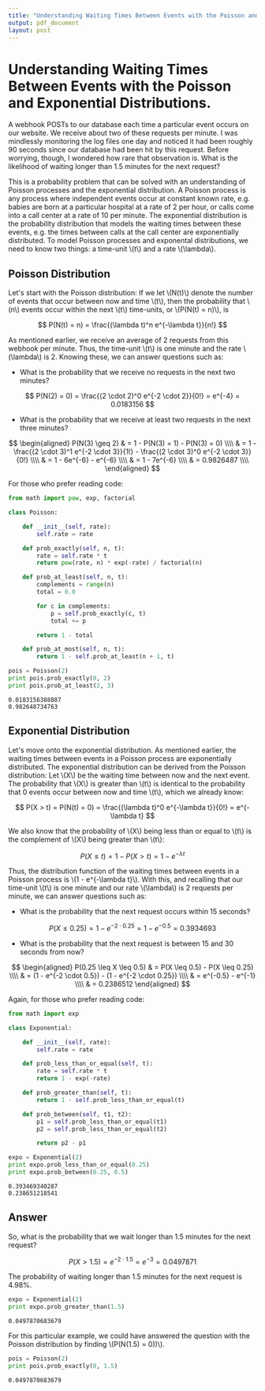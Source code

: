 ```yaml
---
title: "Understanding Waiting Times Between Events with the Poisson and Exponential Distributions."
output: pdf_document
layout: post
---
```




# Understanding Waiting Times Between Events with the Poisson and Exponential Distributions.

A webhook POSTs to our database each time a particular event occurs on our website. We receive about two of these requests per minute. I was mindlessly monitoring the log files one day and noticed it had been roughly 90 seconds since our database had been hit by this request. Before worrying, though, I wondered how rare that observation is. What is the likelihood of waiting longer than 1.5 minutes for the next request?

This is a probability problem that can be solved with an understanding of Poisson processes and the exponential distribution. A Poisson process is any process where independent events occur at constant known rate, e.g. babies are born at a particular hospital at a rate of 2 per hour, or calls come into a call center at a rate of 10 per minute. The exponential distribution is the probability distribution that models the waiting times between these events, e.g. the times between calls at the call center are exponentially distributed. To model Poisson processes and exponental distributions, we need to know two things: a time-unit \\(t\\) and a rate \\(\lambda\\). 

## Poisson Distribution

Let's start with the Poisson distribution: If we let \\(N(t)\\) denote the number of events that occur between now and time \\(t\\), then the probability that \\(n\\) events occur within the next \\(t\\) time-units, or \\(P(N(t) = n)\\), is

$$
  P(N(t) = n) = \frac{(\lambda t)^n e^{-\lambda t}}{n!}
$$

As mentioned earlier, we receive an average of 2 requests from this webhook per minute. Thus, the time-unit \\(t\\) is one minute and the rate \\(\lambda\\) is 2. Knowing these, we can answer questions such as:

* What is the probability that we receive no requests in the next two minutes?


$$
  P(N(2) = 0) = \frac{(2 \cdot 2)^0 e^{-2 \cdot 2}}{0!} = e^{-4} = 0.0183156
$$

* What is the probability that we receive at least two requests in the next three minutes?


$$
\begin{aligned}
P(N(3) \geq 2) & = 1 - P(N(3) = 1) - P(N(3) = 0) \\\\
                       & = 1 - \frac{(2 \cdot 3)^1 e^{-2 \cdot 3}}{1!} - \frac{(2 \cdot 3)^0 e^{-2 \cdot 3}}{0!} \\\\
                       & = 1 - 6e^{-6} - e^{-6} \\\\
                       & = 1 - 7e^{-6} \\\\
                       & = 0.9826487 \\\\
\end{aligned}
$$

For those who prefer reading code:

```python
from math import pow, exp, factorial

class Poisson:

    def __init__(self, rate):
        self.rate = rate

    def prob_exactly(self, n, t):
        rate = self.rate * t
        return pow(rate, n) * exp(-rate) / factorial(n)

    def prob_at_least(self, n, t):
        complements = range(n)
        total = 0.0

        for c in complements:
            p = self.prob_exactly(c, t)
            total += p

        return 1 - total

    def prob_at_most(self, n, t):
        return 1 - self.prob_at_least(n + 1, t)

pois = Poisson(2)
print pois.prob_exactly(0, 2)
print pois.prob_at_least(2, 3)
```

```
0.0183156388887
0.982648734763
```

## Exponential Distribution

Let's move onto the exponential distribution. As mentioned earlier, the waiting times between events in a Poisson process are exponentially distributed. The exponential distribution can be derived from the Poisson distribution: Let \\(X\\) be the waiting time between now and the next event. The probability that \\(X\\) is greater than \\(t\\) is identical to the probability that 0 events occur between now and time \\(t\\), which we already know:

$$
P(X > t) = P(N(t) = 0) = \frac{(\lambda t)^0 e^{-\lambda t}}{0!} = e^{-\lambda t}
$$

We also know that the probability of \\(X\\) being less than or equal to \\(t\\) is the complement of \\(X\\) being greater than \\(t\\):

$$
P(X \leq t) = 1 - P(X > t) = 1 - e^{-\lambda t}
$$

Thus, the distribution function of the waiting times between events in a Poisson process is \\(1 - e^{-\lambda t}\\). With this, and recalling that our time-unit \\(t\\) is one minute and our rate \\(\lambda\\) is 2 requests per minute, we can answer questions such as:

* What is the probability that the next request occurs within 15 seconds?



$$
P(X \leq 0.25) = 1 - e^{-2 \cdot 0.25} = 1 - e^{-0.5} = 0.3934693
$$

* What is the probability that the next request is between 15 and 30 seconds from now?



$$
\begin{aligned}
P(0.25 \leq X \leq 0.5) & = P(X \leq 0.5) - P(X \leq 0.25) \\\\
                             & = (1 - e^{-2 \cdot 0.5}) - (1 - e^{-2 \cdot 0.25}) \\\\
                             & = e^{-0.5} - e^{-1} \\\\
                             & = 0.2386512
\end{aligned}
$$

Again, for those who prefer reading code:

```python
from math import exp

class Exponential:

    def __init__(self, rate):
        self.rate = rate

    def prob_less_than_or_equal(self, t):
        rate = self.rate * t
        return 1 - exp(-rate)

    def prob_greater_than(self, t):
        return 1 - self.prob_less_than_or_equal(t)

    def prob_between(self, t1, t2):
        p1 = self.prob_less_than_or_equal(t1)
        p2 = self.prob_less_than_or_equal(t2)

        return p2 - p1

expo = Exponential(2)
print expo.prob_less_than_or_equal(0.25)
print expo.prob_between(0.25, 0.5)
```

```
0.393469340287
0.238651218541
```

## Answer

So, what is the probability that we wait longer than 1.5 minutes for the next request?



$$
P(X > 1.5) = e^{-2 \cdot 1.5} = e^{-3} = 0.0497871
$$

The probability of waiting longer than 1.5 minutes for the next request is 4.98%.

```python
expo = Exponential(2)
print expo.prob_greater_than(1.5)
```

```
0.0497870683679
```

For this particular example, we could have answered the question with the Poisson distribution by finding \\(P(N(1.5) = 0))\\). 

```python
pois = Poisson(2)
print pois.prob_exactly(0, 1.5)
```

```
0.0497870683679
```
